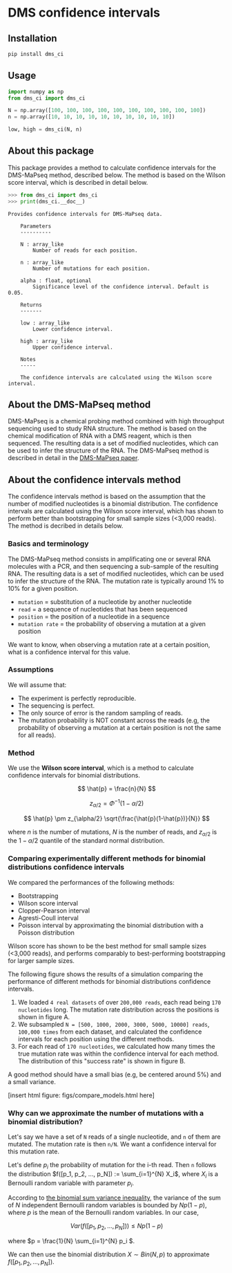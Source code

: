 
# DMS confidence intervals

## Installation

```bash
pip install dms_ci
```

## Usage

```python
import numpy as np
from dms_ci import dms_ci

N = np.array([100, 100, 100, 100, 100, 100, 100, 100, 100, 100])
n = np.array([10, 10, 10, 10, 10, 10, 10, 10, 10, 10])

low, high = dms_ci(N, n)
```

## About this package

This package provides a method to calculate confidence intervals for the DMS-MaPseq method, described below. The method is based on the Wilson score interval, which is described in detail below.




```python
>>> from dms_ci import dms_ci
>>> print(dms_ci.__doc__)
```
```text
Provides confidence intervals for DMS-MaPseq data.

    Parameters
    ----------

    N : array_like
        Number of reads for each position.

    n : array_like
        Number of mutations for each position.

    alpha : float, optional
        Significance level of the confidence interval. Default is 0.05.

    Returns
    -------

    low : array_like
        Lower confidence interval.

    high : array_like
        Upper confidence interval.

    Notes
    -----

    The confidence intervals are calculated using the Wilson score interval.
```


## About the DMS-MaPseq method

DMS-MaPseq is a chemical probing method combined with high throughput sequencing used to study RNA structure. The method is based on the chemical modification of RNA with a DMS reagent, which is then sequenced. The resulting data is a set of modified nucleotides, which can be used to infer the structure of the RNA. The DMS-MaPseq method is described in detail in the [DMS-MaPseq paper](https://pubmed.ncbi.nlm.nih.gov/33326078/).



## About the confidence intervals method

The confidence intervals method is based on the assumption that the number of modified nucleotides is a binomial distribution. The confidence intervals are calculated using the Wilson score interval, which has shown to perform better than bootstrapping for small sample sizes (<3,000 reads). The method is decribed in details below.

### Basics and terminology

The DMS-MaPseq method consists in amplificating one or several RNA molecules with a PCR, and then sequencing a sub-sample of the resulting RNA. The resulting data is a set of modified nucleotides, which can be used to infer the structure of the RNA. The mutation rate is typically around 1% to 10% for a given position.

- ``mutation`` = substitution of a nucleotide by another nucleotide
- ``read`` = a sequence of nucleotides that has been sequenced
- ``position`` = the position of a nucleotide in a sequence
- ``mutation rate`` = the probability of observing a mutation at a given position

We want to know, when observing a mutation rate at a certain position, what is a confidence interval for this value.

### Assumptions

We will assume that:
- The experiment is perfectly reproducible.
- The sequencing is perfect.
- The only source of error is the random sampling of reads.
- The mutation probability is NOT constant across the reads (e.g, the probability of observing a mutation at a certain position is not the same for all reads).

### Method 

We use the **Wilson score interval**, which is a method to calculate confidence intervals for binomial distributions.

$$ \hat{p} = \frac{n}{N} $$

$$ z_{\alpha/2} = \Phi^{-1}(1-\alpha/2) $$

$$ \hat{p} \pm z_{\alpha/2} \sqrt{\frac{\hat{p}(1-\hat{p})}{N}} $$

where $n$ is the number of mutations, $N$ is the number of reads, and $z_{\alpha/2}$ is the $1-\alpha/2$ quantile of the standard normal distribution.

### Comparing experimentally different methods for binomial distributions confidence intervals

We compared the performances of the following methods:
- Bootstrapping
- Wilson score interval
- Clopper-Pearson interval
- Agresti-Coull interval
- Poisson interval by approximating the binomial distribution with a Poisson distribution
   
Wilson score has shown to be the best method for small sample sizes (<3,000 reads), and performs comparably to best-performing bootstrapping for larger sample sizes.

The following figure shows the results of a simulation comparing the performance of different methods for binomial distributions confidence intervals. 
1. We loaded ``4 real datasets`` of over ``200,000 reads``, each read being ``170 nucleotides`` long. The mutation rate distribution across the positions is shown in figure A.
2. We subsampled ``N = [500, 1000, 2000, 3000, 5000, 10000] reads``,  ``100,000 times`` from each dataset, and calculated the confidence intervals for each position using the different methods.
3. For each read of ``170 nucleotides``, we calculated how many times the true mutation rate was within the confidence interval for each method. The distribution of this "success rate" is shown in figure B. 

A good method should have a small bias (e.g, be centered around 5%) and a small variance. 

[insert html figure: figs/compare_models.html here]

[htmllink]: figs/compare_models.html




### Why can we approximate the number of mutations with a binomial distribution?

Let's say we have a set of ``N`` reads of a single nucleotide, and ``n`` of them are mutated. The mutation rate is then ``n/N``. We want a confidence interval for this mutation rate.

Let's define $p_i$ the probability of mutation for the i-th read. Then ``n`` follows the distribution $f([p_1, p_2, ..., p_N]) := \sum_{i=1}^{N} X_i$, where $X_i$ is a Bernoulli random variable with parameter $p_i$.

According to [the binomial sum variance inequality](https://en.wikipedia.org/wiki/Binomial_sum_variance_inequality), the variance of the sum of $N$ independent Bernoulli random variables is bounded by $Np(1-p)$, where $p$ is the mean of the Bernoulli random variables. In our case, 

$$ Var(f([p_1, p_2, ..., p_N])) ≤ Np(1-p) $$ 

where $p = \frac{1}{N} \sum_{i=1}^{N} p_i $.

We can then use the binomial distribution $X \sim Bin(N, p)$ to approximate $f([p_1, p_2, ..., p_N])$.

